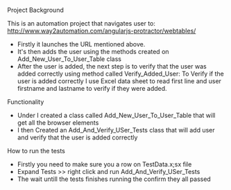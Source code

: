 Project Background

This is an automation project that navigates user to: http://www.way2automation.com/angularjs-protractor/webtables/

- Firstly it launches the URL mentioned above.
- It's then adds the user using the methods created on Add_New_User_To_User_Table class
- After the user is added, the next step is to verify that the user was added correctly using method called Verify_Added_User:
  To Verify if the user is added correctly I use Excel data sheet to read first line and user firstname and lastname to verify if they were added.
  

Functionality

- Under I created a class called Add_New_User_To_User_Table that will get all the browser elements 
- I then Created an Add_And_Verify_USer_Tests class that will add user and verify that the user is added correctly

How to run the tests

- Firstly you need to make sure you a row on TestData.x;sx file
- Expand Tests >> right click and run Add_And_Verify_USer_Tests 
- The wait untill the tests finishes running the confirm they all passed
